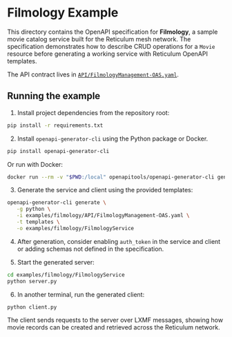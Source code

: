 # Filmology Example

This directory contains the OpenAPI specification for **Filmology**, a sample
movie catalog service built for the Reticulum mesh network. The specification
demonstrates how to describe CRUD operations for a `Movie` resource before
generating a working service with Reticulum OpenAPI templates.

The API contract lives in [`API/FilmologyManagement-OAS.yaml`](API/FilmologyManagement-OAS.yaml).

## Running the example

1. Install project dependencies from the repository root:

 ```bash
 pip install -r requirements.txt
 ```

2. Install `openapi-generator-cli` using the Python package or Docker.

```bash
pip install openapi-generator-cli
```

Or run with Docker:

```bash
docker run --rm -v "$PWD:/local" openapitools/openapi-generator-cli generate
```

3. Generate the service and client using the provided templates:

 ```bash
 openapi-generator-cli generate \
    -g python \
    -i examples/filmology/API/FilmologyManagement-OAS.yaml \
    -t templates \
    -o examples/filmology/FilmologyService
 ```

4. After generation, consider enabling `auth_token` in the service and client or
   adding schemas not defined in the specification.

5. Start the generated server:

```bash
cd examples/filmology/FilmologyService
python server.py
```

6. In another terminal, run the generated client:

```bash
python client.py
```

The client sends requests to the server over LXMF messages, showing how movie
records can be created and retrieved across the Reticulum network.

